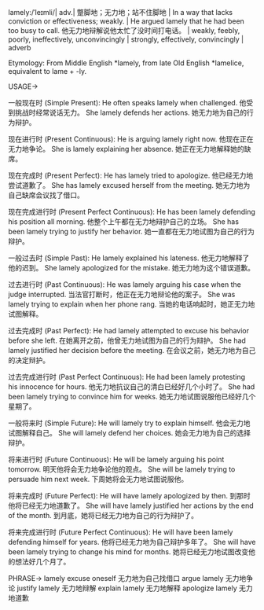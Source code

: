 lamely:/ˈleɪmli/| adv.| 蹩脚地；无力地；站不住脚地 |  In a way that lacks conviction or effectiveness; weakly.  |  He argued lamely that he had been too busy to call. 他无力地辩解说他太忙了没时间打电话。 |  weakly, feebly, poorly, ineffectively, unconvincingly | strongly, effectively, convincingly | adverb

Etymology:
From Middle English *lamely, from late Old English *lamelice, equivalent to lame +‎ -ly.

USAGE->

一般现在时 (Simple Present):
He often speaks lamely when challenged.  他受到挑战时经常说话无力。
She lamely defends her actions. 她无力地为自己的行为辩护。

现在进行时 (Present Continuous):
He is arguing lamely right now. 他现在正在无力地争论。
She is lamely explaining her absence. 她正在无力地解释她的缺席。

现在完成时 (Present Perfect):
He has lamely tried to apologize. 他已经无力地尝试道歉了。
She has lamely excused herself from the meeting. 她无力地为自己缺席会议找了借口。

现在完成进行时 (Present Perfect Continuous):
He has been lamely defending his position all morning. 他整个上午都在无力地辩护自己的立场。
She has been lamely trying to justify her behavior. 她一直都在无力地试图为自己的行为辩护。

一般过去时 (Simple Past):
He lamely explained his lateness. 他无力地解释了他的迟到。
She lamely apologized for the mistake. 她无力地为这个错误道歉。

过去进行时 (Past Continuous):
He was lamely arguing his case when the judge interrupted. 当法官打断时，他正在无力地辩论他的案子。
She was lamely trying to explain when her phone rang. 当她的电话响起时，她正无力地试图解释。

过去完成时 (Past Perfect):
He had lamely attempted to excuse his behavior before she left. 在她离开之前，他曾无力地试图为自己的行为辩护。
She had lamely justified her decision before the meeting. 在会议之前，她无力地为自己的决定辩护。

过去完成进行时 (Past Perfect Continuous):
He had been lamely protesting his innocence for hours. 他无力地抗议自己的清白已经好几个小时了。
She had been lamely trying to convince him for weeks. 她无力地试图说服他已经好几个星期了。

一般将来时 (Simple Future):
He will lamely try to explain himself. 他会无力地试图解释自己。
She will lamely defend her choices. 她会无力地为自己的选择辩护。

将来进行时 (Future Continuous):
He will be lamely arguing his point tomorrow. 明天他将会无力地争论他的观点。
She will be lamely trying to persuade him next week. 下周她将会无力地试图说服他。

将来完成时 (Future Perfect):
He will have lamely apologized by then. 到那时他将已经无力地道歉了。
She will have lamely justified her actions by the end of the month. 到月底，她将已经无力地为自己的行为辩护了。

将来完成进行时 (Future Perfect Continuous):
He will have been lamely defending himself for years. 他将已经无力地为自己辩护多年了。
She will have been lamely trying to change his mind for months. 她将已经无力地试图改变他的想法好几个月了。

PHRASE->
lamely excuse oneself  无力地为自己找借口
argue lamely  无力地争论
justify lamely 无力地辩解
explain lamely 无力地解释
apologize lamely 无力地道歉
